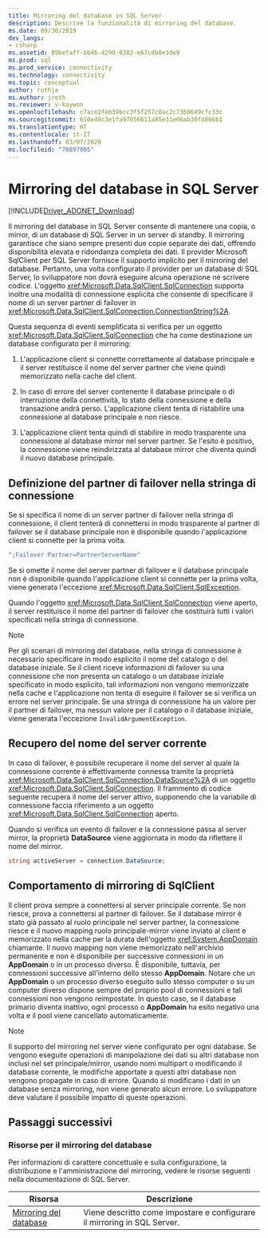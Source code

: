 ```yaml
---
title: Mirroring del database in SQL Server
description: Descrive la funzionalità di mirroring del database.
ms.date: 09/30/2019
dev_langs:
- csharp
ms.assetid: 89befaff-bb46-4290-8382-e67cdb0e3de9
ms.prod: sql
ms.prod_service: connectivity
ms.technology: connectivity
ms.topic: conceptual
author: rothja
ms.author: jroth
ms.reviewer: v-kaywon
ms.openlocfilehash: c7ace2feb39bcc3f5f257c0ac2c7360649cfc33c
ms.sourcegitcommit: 610e49c3e1fa97056611a85e31e06ab30fd866b1
ms.translationtype: HT
ms.contentlocale: it-IT
ms.lasthandoff: 03/07/2020
ms.locfileid: "78897005"
---
```

# <a name="database-mirroring-in-sql-server"></a>Mirroring del database in SQL Server

[!INCLUDE[Driver_ADONET_Download](../../../includes/driver_adonet_download.md)]

Il mirroring del database in SQL Server consente di mantenere una copia, o mirror, di un database di SQL Server in un server di standby. Il mirroring garantisce che siano sempre presenti due copie separate dei dati, offrendo disponibilità elevata e ridondanza completa dei dati. Il provider Microsoft SqlClient per SQL Server fornisce il supporto implicito per il mirroring del database. Pertanto, una volta configurato il provider per un database di SQL Server, lo sviluppatore non dovrà eseguire alcuna operazione né scrivere codice. L'oggetto <xref:Microsoft.Data.SqlClient.SqlConnection> supporta inoltre una modalità di connessione esplicita che consente di specificare il nome di un server partner di failover in <xref:Microsoft.Data.SqlClient.SqlConnection.ConnectionString%2A>.  
  
Questa sequenza di eventi semplificata si verifica per un oggetto <xref:Microsoft.Data.SqlClient.SqlConnection> che ha come destinazione un database configurato per il mirroring:  
  
1. L'applicazione client si connette correttamente al database principale e il server restituisce il nome del server partner che viene quindi memorizzato nella cache del client.  
  
2. In caso di errore del server contenente il database principale o di interruzione della connettività, lo stato della connessione e della transazione andrà perso. L'applicazione client tenta di ristabilire una connessione al database principale e non riesce.  
  
3. L'applicazione client tenta quindi di stabilire in modo trasparente una connessione al database mirror nel server partner. Se l'esito è positivo, la connessione viene reindirizzata al database mirror che diventa quindi il nuovo database principale.  
  
## <a name="specifying-the-failover-partner-in-the-connection-string"></a>Definizione del partner di failover nella stringa di connessione  
Se si specifica il nome di un server partner di failover nella stringa di connessione, il client tenterà di connettersi in modo trasparente al partner di failover se il database principale non è disponibile quando l'applicazione client si connette per la prima volta.  
  
```csharp
";Failover Partner=PartnerServerName"  
```  
  
Se si omette il nome del server partner di failover e il database principale non è disponibile quando l'applicazione client si connette per la prima volta, viene generata l'eccezione <xref:Microsoft.Data.SqlClient.SqlException>.  
  
Quando l'oggetto <xref:Microsoft.Data.SqlClient.SqlConnection> viene aperto, il server restituisce il nome del partner di failover che sostituirà tutti i valori specificati nella stringa di connessione.  
  
> [!NOTE]
>  Per gli scenari di mirroring del database, nella stringa di connessione è necessario specificare in modo esplicito il nome del catalogo o del database iniziale. Se il client riceve informazioni di failover su una connessione che non presenta un catalogo o un database iniziale specificato in modo esplicito, tali informazioni non vengono memorizzate nella cache e l'applicazione non tenta di eseguire il failover se si verifica un errore nel server principale. Se una stringa di connessione ha un valore per il partner di failover, ma nessun valore per il catalogo o il database iniziale, viene generata l'eccezione `InvalidArgumentException`.  
  
## <a name="retrieving-the-current-server-name"></a>Recupero del nome del server corrente  
In caso di failover, è possibile recuperare il nome del server al quale la connessione corrente è effettivamente connessa tramite la proprietà <xref:Microsoft.Data.SqlClient.SqlConnection.DataSource%2A> di un oggetto <xref:Microsoft.Data.SqlClient.SqlConnection>. Il frammento di codice seguente recupera il nome del server attivo, supponendo che la variabile di connessione faccia riferimento a un oggetto <xref:Microsoft.Data.SqlClient.SqlConnection> aperto.  
  
Quando si verifica un evento di failover e la connessione passa al server mirror, la proprietà **DataSource** viene aggiornata in modo da riflettere il nome del mirror.  
  
```csharp  
string activeServer = connection.DataSource;  
```  
  
## <a name="sqlclient-mirroring-behavior"></a>Comportamento di mirroring di SqlClient  
Il client prova sempre a connettersi al server principale corrente. Se non riesce, prova a connettersi al partner di failover. Se il database mirror è stato già passato al ruolo principale nel server partner, la connessione riesce e il nuovo mapping ruolo principale-mirror viene inviato al client e memorizzato nella cache per la durata dell'oggetto <xref:System.AppDomain> chiamante. Il nuovo mapping non viene memorizzato nell'archivio permanente e non è disponibile per successive connessioni in un **AppDomain** o in un processo diverso. È disponibile, tuttavia, per connessioni successive all'interno dello stesso **AppDomain**. Notare che un **AppDomain** o un processo diverso eseguito sullo stesso computer o su un computer diverso dispone sempre del proprio pool di connessioni e tali connessioni non vengono reimpostate. In questo caso, se il database primario diventa inattivo, ogni processo o **AppDomain** ha esito negativo una volta e il pool viene cancellato automaticamente.  
  
> [!NOTE]
>  Il supporto del mirroring nel server viene configurato per ogni database. Se vengono eseguite operazioni di manipolazione dei dati su altri database non inclusi nel set principale/mirror, usando nomi multipart o modificando il database corrente, le modifiche apportate a questi altri database non vengono propagate in caso di errore. Quando si modificano i dati in un database senza mirroring, non viene generato alcun errore. Lo sviluppatore deve valutare il possibile impatto di queste operazioni.  
  
## <a name="next-steps"></a>Passaggi successivi
### <a name="database-mirroring-resources"></a>Risorse per il mirroring del database  
Per informazioni di carattere concettuale e sulla configurazione, la distribuzione e l'amministrazione del mirroring, vedere le risorse seguenti nella documentazione di SQL Server.  
  
|Risorsa|Descrizione|  
|--------------|-----------------|  
|[Mirroring del database](../../../database-engine/database-mirroring/database-mirroring-sql-server.md)|Viene descritto come impostare e configurare il mirroring in SQL Server.|  
